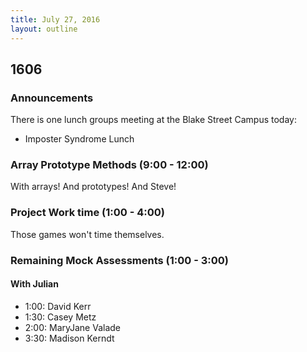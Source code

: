 ```yaml
---
title: July 27, 2016
layout: outline
---
```


## 1606

### Announcements

There is one lunch groups meeting at the Blake Street Campus today:

- Imposter Syndrome Lunch

### Array Prototype Methods (9:00 - 12:00)

With arrays! And prototypes! And Steve!

### Project Work time (1:00 - 4:00)

Those games won't time themselves.

### Remaining Mock Assessments (1:00 - 3:00)

#### With Julian

- 1:00: David Kerr
- 1:30: Casey Metz
- 2:00: MaryJane Valade
- 3:30: Madison Kerndt
